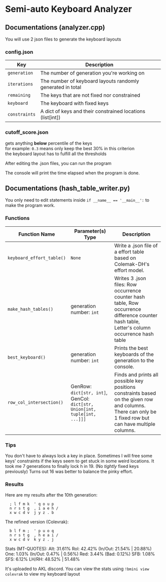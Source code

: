 # Semi-auto Keyboard Analyzer

## Documentations (analyzer.cpp)

You will use 2 json files to generate the keyboard layouts

### config.json

| Key | Description |
| --- | ----------- |
| `generation` | The number of generation you're working on |
| `iterations` | The number of keyboard layouts randomly generated in total |
| `remaining` | The keys that are not fixed nor constrained |
| `keyboard` | The keyboard with fixed keys |
| `constraints` | A dict of keys and their constrained locations (list[int]) |

### cutoff_score.json

gets anything **below** percentile of the keys  <br>
for example: `0.3` means only keep the best 30% in this criterion  <br>
the keyboard layout has to fulfill all the thresholds  <br>

After editing the .json files, you can run the program

The console will print the time elapsed when the program is done.

## Documentations (hash_table_writer.py)

You only need to edit statements inside `if __name__ == '__main__':` to make the program work.

### Functions

| Function Name | Parameter(s) Type | Description |
| ------------- | ----------------- | ----------- |
| `keyboard_effort_table()`| `None` | Write a .json file of a effort table based on Colemak-DH's effort model. |
| `make_hash_tables()` | generation number: `int` | Writes 3 .json files: Row occurrence counter hash table, Row occurrence difference counter hash table, Letter's column occurrence hash table |
| `best_keyboard()` | generation number: `int` | Prints the best keyboards of the generation to the console. |
| `row_col_intersection()` | GenRow: `dict[str, int]`, GenCol: `dict[str, Union[int, tuple[int, ...]]]` | Finds and prints all possible key positions constraints based on the given row and columns. There can only be 1 fixed row but can have multiple columns. |


### Tips

You don't have to always lock a key in place. Sometimes I will free some keys' constraints if the keys seem to get stuck in some weird locations. It took me 7 generations to finally lock h in 19. (No *tightly* fixed keys previously) Turns out 16 was better to balance the pinky effort.

### Results

Here are my results after the 10th generation:
```
  ; l f m k  ' q o u p  
  n r s t g  , i a e h /
  x w c d v  j y z . b  
```
The refined version (Colevrak):
```
  b l f m ;  ' p u o q  
  n r s t g  , h e a i /
  x w c d v  k y z . j  
```
Stats (MT-QUOTES):
  Alt: 31.61%
  Rol: 42.42%   (In/Out: 21.54% | 20.88%)
  One:  1.03%   (In/Out:  0.47% |  0.56%)
  Red:  3.44%   (Bad:     0.12%)
  SFB: 1.08%
  SFS: 6.12%
  LH/RH: 48.52% | 51.48%
  
It's uploaded to AKL discord. You can view the stats using `!bmini view colevrak` to view my keyboard layout
